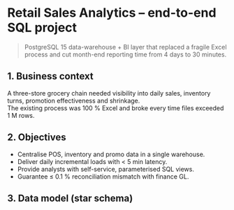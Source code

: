 # Retail Sales Analytics – end-to-end SQL project

> PostgreSQL 15 data-warehouse + BI layer that replaced a fragile Excel process and cut month-end reporting time from 4 days to 30 minutes.

## 1. Business context
A three-store grocery chain needed visibility into daily sales, inventory turns, promotion effectiveness and shrinkage.  
The existing process was 100 % Excel and broke every time files exceeded 1 M rows.

## 2. Objectives
- Centralise POS, inventory and promo data in a single warehouse.  
- Deliver daily incremental loads with < 5 min latency.  
- Provide analysts with self-service, parameterised SQL views.  
- Guarantee ≤ 0.1 % reconciliation mismatch with finance GL.

## 3. Data model (star schema)